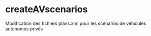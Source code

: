 # createAVscenarios
Modification des fichiers plans.xml pour les scénarios de véhicules autonomes privés
